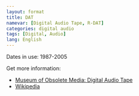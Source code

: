 ```yaml
---
layout: format
title: DAT
namevar: [Digital Audio Tape, R-DAT]
categories: digital audio
tags: [Digital, Audio]
lang: English
---
```


Dates in use: 1987-2005

Get more information:
- [Museum of Obsolete Media: Digital Audio Tape](https://obsoletemedia.org/digital-audio-tape/)
- [Wikipedia](https://en.wikipedia.org/wiki/Digital_Audio_Tape)